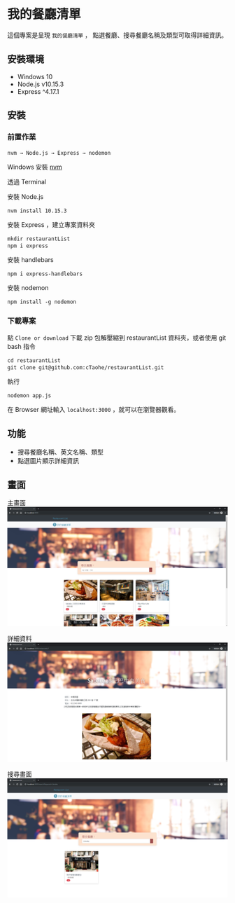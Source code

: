 # 我的餐廳清單
這個專案是呈現 `我的餐廳清單` ， 點選餐廳、搜尋餐廳名稱及類型可取得詳細資訊。

## 安裝環境

- Windows 10
- Node.js v10.15.3
- Express ^4.17.1

## 安裝

### 前置作業
`nvm → Node.js → Express → nodemon`

Windows 安裝 [nvm](https://github.com/coreybutler/nvm-windows/releases) 

透過 Terminal

安裝 Node.js
```
nvm install 10.15.3
```

安裝 Express ，建立專案資料夾
```
mkdir restaurantList
npm i express
```

安裝 handlebars
```
npm i express-handlebars
```

安裝 nodemon
```
npm install -g nodemon
```

### 下載專案

點 `Clone or download` 下載 zip 包解壓縮到 restaurantList 資料夾，或者使用 git bash 指令

```
cd restaurantList
git clone git@github.com:cTaohe/restaurantList.git
```

執行
```
nodemon app.js
```

在 Browser 網址輸入 `localhost:3000` ，就可以在瀏覽器觀看。

## 功能

- 搜尋餐廳名稱、英文名稱、類型
- 點選圖片顯示詳細資訊

## 畫面
主畫面
![image](/public/img/main.PNG)

詳細資料
![image](/public/img/show.PNG)

搜尋畫面
![image](/public/img/search.PNG)
